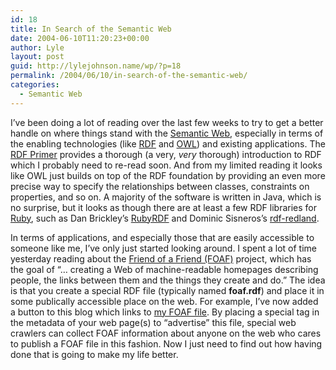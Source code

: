 ```yaml
---
id: 18
title: In Search of the Semantic Web
date: 2004-06-10T11:20:23+00:00
author: Lyle
layout: post
guid: http://lylejohnson.name/wp/?p=18
permalink: /2004/06/10/in-search-of-the-semantic-web/
categories:
  - Semantic Web
---
```

I&#8217;ve been doing a lot of reading over the last few weeks to try to get a better handle on where things stand with the [Semantic Web](http://www.w3.org/2001/sw/), especially in terms of the enabling technologies (like [RDF](http://www.w3.org/RDF/) and [OWL](http://www.w3.org/2001/sw/WebOnt/)) and existing applications. The [RDF Primer](http://www.w3.org/TR/rdf-primer/) provides a thorough (a very, _very_ thorough) introduction to RDF which I probably need to re-read soon. And from my limited reading it looks like OWL just builds on top of the RDF foundation by providing an even more precise way to specify the relationships between classes, constraints on properties, and so on. A majority of the software is written in Java, which is no surprise, but it looks as though there are at least a few RDF libraries for [Ruby](http://www.ruby-lang.org), such as Dan Brickley&#8217;s [RubyRDF](http://www.w3.org/2001/12/rubyrdf/intro.html) and Dominic Sisneros&#8217;s [rdf-redland](http://rubyforge.org/projects/ruby-rdf/).

In terms of applications, and especially those that are easily accessible to someone like me, I&#8217;ve only just started looking around. I spent a lot of time yesterday reading about the [Friend of a Friend (FOAF)](http://www.foaf-project.org/) project, which has the goal of &#8220;&#8230; creating a Web of machine-readable homepages describing people, the links between them and the things they create and do.&#8221; The idea is that you create a special RDF file (typically named **foaf.rdf**) and place it in some publically accessible place on the web. For example, I&#8217;ve now added a button to this blog which links to [my FOAF file](http://www.knology.net/~lyle/foaf.rdf). By placing a special tag in the metadata of your web page(s) to &#8220;advertise&#8221; this file, special web crawlers can collect FOAF information about anyone on the web who cares to publish a FOAF file in this fashion. Now I just need to find out how having done that is going to make my life better.